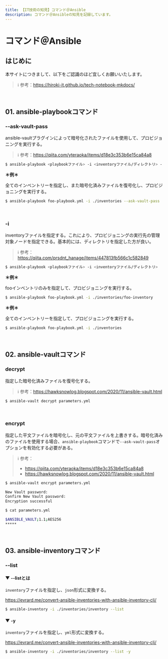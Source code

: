 ```yaml
---
title: 【IT技術の知見】コマンド＠Ansible
description: コマンド＠Ansibleの知見を記録しています。
---
```


# コマンド＠Ansible

## はじめに

本サイトにつきまして、以下をご認識のほど宜しくお願いいたします。

> ℹ️ 参考：https://hiroki-it.github.io/tech-notebook-mkdocs/

<br>

## 01. ansible-playbookコマンド

### --ask-vault-pass

ansible-vaultプラグインによって暗号化されたファイルを使用して、プロビジョニングを実行する。

> ℹ️ 参考：https://qiita.com/yteraoka/items/d18e3c353b6e15ca84a8

```bash
$ ansible-playbook <playbookファイル> -i <inventoryファイル/ディレクトリ> --ask-vault-pass
```

**＊例＊**

全てのインベントリーを指定し、また暗号化済みファイルを復号化し、プロビジョニングを実行する。

```bash
$ ansible-playbook foo-playbook.yml -i ./inventories --ask-vault-pass
```

<br>

### -i

inventoryファイルを指定する。これにより、プロビジョニングの実行先の管理対象ノードを指定できる。基本的には、ディレクトリを指定した方が良い。

> ℹ️ 参考：https://qiita.com/prsdnt_hanage/items/447813fb566c1c582849

```bash
$ ansible-playbook <playbookファイル> -i <inventoryファイル/ディレクトリ>
```

**＊例＊**

fooインベントリのみを指定して、プロビジョニングを実行する。

```bash
$ ansible-playbook foo-playbook.yml -i ./inventories/foo-inventory
```
**＊例＊**

全てのインベントリーを指定して、プロビジョニングを実行する。

```bash
$ ansible-playbook foo-playbook.yml -i ./inventories
```

<br>

## 02. ansible-vaultコマンド

### decrypt

指定した暗号化済みファイルを復号化する。

> ℹ️ 参考：https://hawksnowlog.blogspot.com/2020/11/ansible-vault.html

```bash
$ ansible-vault decrypt parameters.yml
```

<br>

### encrypt

指定した平文ファイルを暗号化し、元の平文ファイルを上書きする。暗号化済みのファイルを使用する場合、```ansible-playbook```コマンドで```--ask-vault-pass```オプションを有効化する必要がある。

> ℹ️ 参考：
>
> - https://qiita.com/yteraoka/items/d18e3c353b6e15ca84a8
> - https://hawksnowlog.blogspot.com/2020/11/ansible-vault.html

```bash
$ ansible-vault encrypt parameters.yml

New Vault password:
Confirm New Vault password:
Encryption successful
```
```bash
$ cat parameters.yml

$ANSIBLE_VAULT;1.1;AES256
*****
```

<br>

## 03. ansible-inventoryコマンド

### --list

#### ▼ --listとは

```inventory```ファイルを指定し、```json```形式に変換する。

https://evrard.me/convert-ansible-inventories-with-ansible-inventory-cli/

```bash
$ ansible-inventory -i ./inventories/inventory --list
```

#### ▼ -y

```inventory```ファイルを指定し、```yml```形式に変換する。

https://evrard.me/convert-ansible-inventories-with-ansible-inventory-cli/

```bash
$ ansible-inventory -i ./inventories/inventory --list -y
```

<br>
